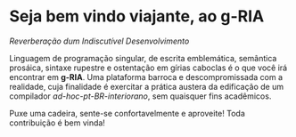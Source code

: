 # Seja bem vindo viajante, ao g-RIA
_Reverberação dum Indiscutível Desenvolvimento_

Linguagem de programação singular, de escrita emblemática, semântica prosáica, sintaxe rupestre e ostentação em gírias caboclas é o que você irá encontrar em **g-RIA**. Uma plataforma barroca e descompromissada com a realidade, cuja finalidade é exercitar a prática austera da edificação de um compilador _ad-hoc-pt-BR-interiorano_, sem quaisquer fins acadêmicos.

Puxe uma cadeira, sente-se confortavelmente e aproveite!
Toda contribuição é bem vinda!
